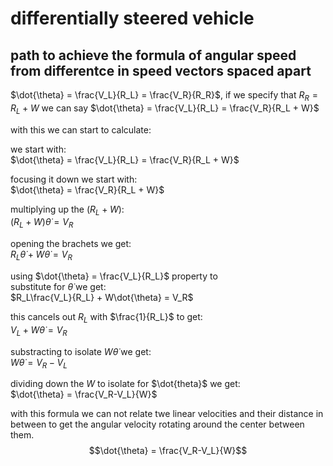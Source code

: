 # differentially steered vehicle

## path to achieve the formula of angular speed from differentce in speed vectors spaced apart

$\dot{\theta} = \frac{V_L}{R_L} = \frac{V_R}{R_R}$, if we specify that $R_R = R_L + W$ we can say $\dot{\theta} = \frac{V_L}{R_L} = \frac{V_R}{R_L + W}$

with this we can start to calculate:

we start with:  
$\dot{\theta} = \frac{V_L}{R_L} = \frac{V_R}{R_L + W}$

focusing it down we start with:  
$\dot{\theta} = \frac{V_R}{R_L + W}$

multiplying up the $(R_L + W)$:  
$(R_L + W)\dot{\theta} = V_R$

opening the brachets we get:  
$R_L\dot{\theta} + W\dot{\theta} = V_R$

using $\dot{\theta} = \frac{V_L}{R_L}$ property to  
substitute for $\dot{\theta}$ we get:  
$R_L\frac{V_L}{R_L} + W\dot{\theta} = V_R$

this cancels out $R_L$ with $\frac{1}{R_L}$ to get:  
$V_L + W\dot{\theta} = V_R$

substracting to isolate $W\dot{\theta}$ we get:  
$W\dot{\theta} = V_R-V_L$

dividing down the $W$ to isolate for $\dot{theta}$ we get:  
$\dot{\theta} = \frac{V_R-V_L}{W}$

with this formula we can not relate twe linear velocities and their distance in between to get the angular velocity rotating around the center between them.
$$\dot{\theta} = \frac{V_R-V_L}{W}$$

